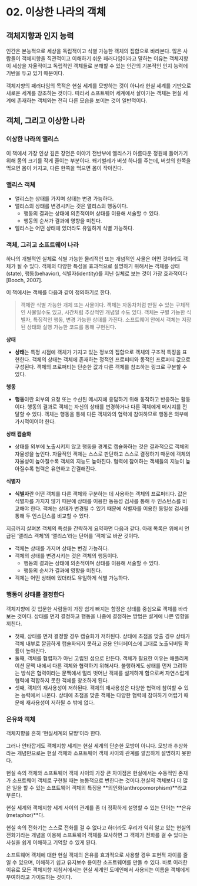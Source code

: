 # 02. 이상한 나라의 객체
## 객체지향과 인지 능력

인간은 본능적으로 세상을 독립적이고 식별 가능한 객체의 집합으로 바라본다. 많은 사람들이 객체지향을 직관적이고 이해하기 쉬운 패러다임이라고 말하는 이유는 객체지향이 세상을 자율적이고 독립적인 객체들로 분해할 수 있는 인간의 기본적인 인지 능력에 기반을 두고 있기 때문이다.

객체지향의 패러다임의 목적은 현실 세계를 모방하는 것이 아니라 현실 세계를 기반으로 새로운 세계를 창조하는 것이다. 따라서 소프트웨어 세계에서 살아가는 객체는 현실 세계에 존재하는 객체와는 전혀 다른 모습을 보이는 것이 일반적이다.

## 객체, 그리고 이상한 나라

### 이상한 나라의 앨리스

이 책에서 가장 인상 깊은 장면은 이야기 전반부에 앨리스가 아름다운 정원에 들어가기 위해 몸의 크기를 작게 줄이는 부분이다. 쐐기벌레가 버섯 하나를 주는데, 버섯의 한쪽을 먹으면 몸이 커지고, 다른 한쪽을 먹으면 몸이 작아진다.

### 앨리스 객체

- 앨리스는 상태를 가지며 상태는 변경 가능하다.
- 앨리스의 상태를 변경시키는 것은 앨리스의 행동이다.
    - 행동의 결과는 상태에 의존적이며 상태를 이용해 서술할 수 있다.
    - 행동의 순서가 결과에 영향을 미친다.
- 앨리스는 어떤 상태에 있더라도 유일하게 식별 가능하다.

### 객체, 그리고 소프트웨어 나라

하나의 개별적인 실체로 식별 가능한 물리적인 또는 개념적인 사물은 어떤 것이라도 객체가 될 수 있다. 객체의 다양한 특성을 효과적으로 설명하기 위해서는 객체를 상태(state), 행동(behavior), 식별자(identity)를 지닌 실체로 보는 것이 가장 효과적이다[Booch, 2007].

이 책에서는 객체를 다음과 같이 정의하기로 한다.

> 객체란 식별 가능한 개체 또는 사물이다. 객체는 자동차처럼 만질 수 있는 구체적인 사물일수도 있고, 시간처럼 추상적인 개념일 수도 있다. 객체는 구별 가능한 식별자, 특징적인 행동, 변경 가능한 상태를 가진다. 소프트웨어 안에서 객체는 저장된 상태와 실행 가능한 코드를 통해 구현된다.
> 

**상태**

- **상태**는 특정 시점에 객체가 가지고 있는 정보의 집합으로 객체의 구조적 특징을 표현한다. 객체의 상태는 객체에 존재하는 정적인 프로퍼티와 동적인 프로퍼티 값으로 구성된다. 객체의 프로퍼티는 단순한 값과 다른 객체를 참조하는 링크로 구분할 수 있다.

**행동**

- **행동**이란 외부의 요청 또는 수신된 메시지에 응답하기 위해 동작하고 반응하는 활동이다. 행동의 결과로 객체는 자신의 상태를 변경하거나 다른 객체에게 메시지를 전달할 수 있다. 객체는 행동을 통해 다른 객체와의 협력에 참여하므로 행동은 외부에 가시적이어야 한다.

**상태 캡슐화**

- 상태를 외부에 노출시키지 않고 행동을 경계로 캡슐화하는 것은 결과적으로 객체의 자율성을 높인다. 자율적인 객체는 스스로 판단하고 스스로 결정하기 때문에 객체의 자율성이 높아질수록 객체의 지능도 높아진다. 협력에 참여하는 객체들의 지능이 높아질수록 협력은 유연하고 간결해진다.

**식별자**

- **식별자**란 어떤 객체를 다른 객체와 구분하는 데 사용하는 객체의 프로퍼티다. 값은 식별자를 가지지 않기 때문에 상태를 이용한 동등성 검사를 통해 두 인스턴스를 비교해야 한다. 객체는 상태가 변경될 수 있기 때문에 식별자를 이용한 동일성 검사를 통해 두 인스턴스를 비교할 수 있다.

지금까지 살펴본 객체의 특성을 간략하게 요약하면 다음과 같다. 아래 목록은 위에서 언급된 ‘앨리스 객체’의 ‘앨리스’라는 단어를 ‘객체’로 바꾼 것이다.

- 객체는 상태를 가지며 상태는 변경 가능하다.
- 객체의 상태를 변경시키는 것은 객체의 행동이다.
    - 행동의 결과는 상태에 의존적이며 상태를 이용해 서술할 수 있다.
    - 행동의 순서가 결과에 영향을 미친다.
- 객체는 어떤 상태에 있더라도 유일하게 식별 가능하다.

### 행동이 상태를 결정한다

객체지향에 갓 입문한 사람들이 가장 쉽게 빠지는 함정은 상태를 중심으로 객체를 바라보는 것이다. 상태를 먼저 결정하고 행동을 나중에 결정하는 방법은 설계에 나쁜 영향을 끼친다.

- 첫째, 상태를 먼저 결정할 경우 캡슐화가 저하된다. 상태에 초점을 맞출 경우 상태가 객체 내부로 깔끔하게 캡슐화되지 못하고 공용 인터페이스에 그대로 노출되버릴 확률이 높아진다.
- 둘째, 객체를 협렵자가 아닌 고립된 섬으로 만든다. 객체가 필요한 이유는 애플리케이션 문맥 내에서 다른 객체와 협력하기 위해서다. 불행하게도 상태를 먼저 고려하는 방식은 협력이라는 문맥에서 멀리 벗어난 객체를 설계하게 함으로써 자연스럽게 협력에 적합하지 못한 객체를 창조하게 된다.
- 셋째, 객체의 재사용성이 저하된다. 객체의 재사용성은 다양한 협력에 참여할 수 있는 능력에서 나온다. 상태에 초점을 맞춘 객체는 다양한 협력에 참여하기 어렵기 때문에 재사용성이 저하될 수 밖에 없다.

### 은유와 객체

객체지향을 흔히 ‘현실세계의 모방’이라 한다. 

그러나 안타깝게도 객체지향 세계는 현실 세계의 단순한 모방이 아니다. 모방과 추상화라는 개념만으로는 현실 객체와 소프트웨어 객체 사이의 관계를 깔끔하게 설명하지 못한다. 

현실 속의 객체와 소프트웨어 객체 사이의 가장 큰 차이점은 현실에서는 수동적인 존재가 소프트웨어 객체로 구현될 때는 능동적으로 변한다는 것이다.현실의 객체보다 더 많은 일을 할 수 있는 소프트웨어 객체의 특징을 **의인화(anthropomorphism)**라고 부른다.

현실 세계와 객체지향 세계 사이의 관계를 좀 더 정확하게 설명할 수 있는 단어는 **은유(metaphor)**다. 

현실 속의 전화기는 스스로 전화를 걸 수 없다고 하더라도 우리가 익히 알고 있는 현실의 전화기라는 개념을 이용해 소프트웨어 객체를 묘사하면 그 객체가 전화를 걸 수 있다는 사실을 쉽게 이해하고 기억할 수 있게 된다.

소프트웨어 객체에 대한 현실 객체의 은유를 효과적으로 사용할 경우 표현적 차이를 줄일 수 있으며, 이해하기 쉽고 유지보수 용이한 소프트웨어를 만들 수 있다. 바로 이러한 이유로 모든 객체지향 지침서에서는 현실 세계인 도메인에서 사용되는 이름을 객체에게 부여하라고 가이드하는 것이다.
